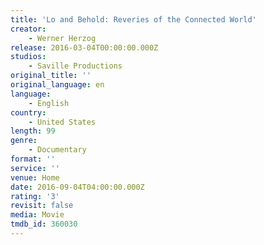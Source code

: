 ```yaml
---
title: 'Lo and Behold: Reveries of the Connected World'
creator:
    - Werner Herzog
release: 2016-03-04T00:00:00.000Z
studios:
    - Saville Productions
original_title: ''
original_language: en
language:
    - English
country:
    - United States
length: 99
genre:
    - Documentary
format: ''
service: ''
venue: Home
date: 2016-09-04T04:00:00.000Z
rating: '3'
revisit: false
media: Movie
tmdb_id: 360030
---
```



